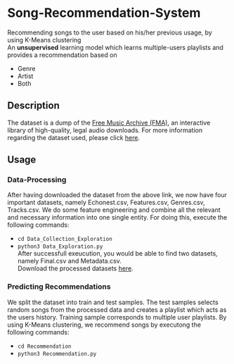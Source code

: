 # Song-Recommendation-System
Recommending songs to the user based on his/her previous usage, by using K-Means clustering<br>
An **unsupervised** learning model which learns multiple-users playlists and provides a recommendation based on
- Genre
- Artist
- Both
## Description
The dataset is a dump of the [Free Music Archive (FMA)](https://freemusicarchive.org/), an interactive
library of high-quality, legal audio downloads. For more information regarding the dataset used, please click [here](https://github.com/mdeff/fma).<br>
## Usage
### Data-Processing
After having downloaded the dataset from the above link, we now have four important datasets, namely Echonest.csv, Features.csv, Genres.csv, Tracks.csv. We do some feature engineering and combine all the relevant and necessary information into one single entity. For doing this, execute the following commands:<br>
- ```cd Data_Collection_Exploration```
- ```python3 Data_Exploration.py```<br>
After successfull exeucution, you would be able to find two datasets, namely Final.csv and Metadata.csv.<br>
Download the processed datasets [here](https://drive.google.com/drive/folders/1FkZdcfzJklZ2zSwUfDxbQcJP8bKEQ699?usp=sharing).<br>
### Predicting Recommendations
We split the dataset into train and test samples. The test samples selects random songs from the processed data and creates a playlist which acts as the users history. Training sample corresponds to multiple user playlists. By using K-Means clustering, we recommend songs by executong the following commands:<br>
- ```cd Recommendation```
- ```python3 Recommendation.py```<br>
